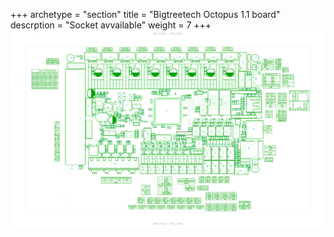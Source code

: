 +++
archetype = "section"
title = "Bigtreetech Octopus 1.1 board"
descrption = "Socket avvailable"
weight = 7
+++
![step1](board.png?width=300px)
